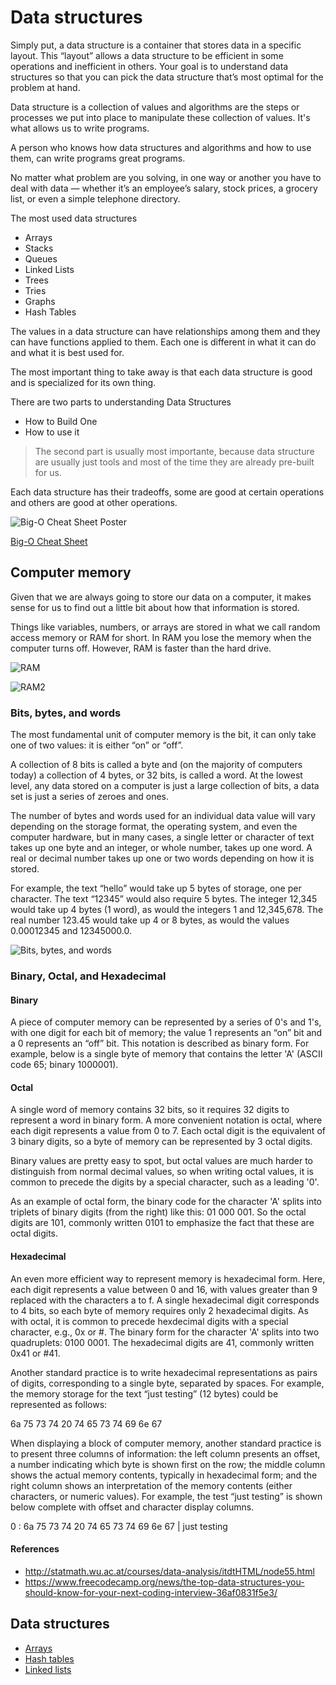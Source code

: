 # Data structures

Simply put, a data structure is a container that stores data in a specific layout. This “layout” allows a data structure to be efficient in some operations and inefficient in others. Your goal is to understand data structures so that you can pick the data structure that’s most optimal for the problem at hand.

Data structure is a collection of values and algorithms are the steps or processes we put into place to manipulate these collection of values. It's what allows us to write programs.

A person who knows how data structures and algorithms and how to use them, can write programs great programs.

No matter what problem are you solving, in one way or another you have to deal with data — whether it’s an employee’s salary, stock prices, a grocery list, or even a simple telephone directory.

The most used data structures

- Arrays
- Stacks
- Queues
- Linked Lists
- Trees
- Tries
- Graphs
- Hash Tables

The values in a data structure can have relationships among them and they can have functions applied to them. Each one is different in what it can do and what it is best used for.

The most important thing to take away is that each data structure is good and is specialized for its own thing.

There are two parts to understanding Data Structures

- How to Build One
- How to use it

> The second part is usually most importante, because data structure are usually just tools and most of the time they are already pre-built for us.

Each data structure has their tradeoffs, some are good at certain operations and others are good at other operations.

![Big-O Cheat Sheet Poster](https://www.bigocheatsheet.com/img/big-o-cheat-sheet-poster.png)

[Big-O Cheat Sheet](https://www.bigocheatsheet.com/)


## Computer memory

Given that we are always going to store our data on a computer, it makes sense for us to find out a little bit about how that information is stored.

Things like variables, numbers, or arrays are stored in what we call random access memory or RAM for short. In RAM you lose the memory when the computer turns off. However, RAM is faster than the hard drive.

![RAM](https://i.ibb.co/XzDwcCC/RAM.jpg)

![RAM2](https://i.ibb.co/KsFXGKw/DS.jpg)

### Bits, bytes, and words

The most fundamental unit of computer memory is the bit, it can only take one of two values: it is either “on” or “off”.

A collection of 8 bits is called a byte and (on the majority of computers today) a collection of 4 bytes, or 32 bits, is called a word. At the lowest level, any data stored on a computer is just a large collection of bits, a data set is just a series of zeroes and ones.

The number of bytes and words used for an individual data value will vary depending on the storage format, the operating system, and even the computer hardware, but in many cases, a single letter or character of text takes up one byte and an integer, or whole number, takes up one word. A real or decimal number takes up one or two words depending on how it is stored.

For example, the text “hello” would take up 5 bytes of storage, one per character. The text “12345” would also require 5 bytes. The integer 12,345 would take up 4 bytes (1 word), as would the integers 1 and 12,345,678. The real number 123.45 would take up 4 or 8 bytes, as would the values 0.00012345 and 12345000.0.

![Bits, bytes, and words](http://statmath.wu.ac.at/courses/data-analysis/itdtHTML/img13.png)

### Binary, Octal, and Hexadecimal

#### Binary

A piece of computer memory can be represented by a series of 0's and 1's, with one digit for each bit of memory; the value 1 represents an “on” bit and a 0 represents an “off” bit. This notation is described as binary form. For example, below is a single byte of memory that contains the letter 'A' (ASCII code 65; binary 1000001).

#### Octal

A single word of memory contains 32 bits, so it requires 32 digits to represent a word in binary form. A more convenient notation is octal, where each digit represents a value from 0 to 7. Each octal digit is the equivalent of 3 binary digits, so a byte of memory can be represented by 3 octal digits.

Binary values are pretty easy to spot, but octal values are much harder to distinguish from normal decimal values, so when writing octal values, it is common to precede the digits by a special character, such as a leading '0'.

As an example of octal form, the binary code for the character 'A' splits into triplets of binary digits (from the right) like this: 01 000 001. So the octal digits are 101, commonly written 0101 to emphasize the fact that these are octal digits.

#### Hexadecimal

An even more efficient way to represent memory is hexadecimal form. Here, each digit represents a value between 0 and 16, with values greater than 9 replaced with the characters a to f. A single hexadecimal digit corresponds to 4 bits, so each byte of memory requires only 2 hexadecimal digits. As with octal, it is common to precede hexdecimal digits with a special character, e.g., 0x or #. The binary form for the character 'A' splits into two quadruplets: 0100 0001. The hexadecimal digits are 41, commonly written 0x41 or #41.

Another standard practice is to write hexadecimal representations as pairs of digits, corresponding to a single byte, separated by spaces. For example, the memory storage for the text “just testing” (12 bytes) could be represented as follows:

6a 75 73 74 20 74 65 73 74 69 6e 67

When displaying a block of computer memory, another standard practice is to present three columns of information: the left column presents an offset, a number indicating which byte is shown first on the row; the middle column shows the actual memory contents, typically in hexadecimal form; and the right column shows an interpretation of the memory contents (either characters, or numeric values). For example, the test “just testing” is shown below complete with offset and character display columns.

0  :  6a 75 73 74 20 74 65 73 74 69 6e 67  |  just testing

#### References

- http://statmath.wu.ac.at/courses/data-analysis/itdtHTML/node55.html
- https://www.freecodecamp.org/news/the-top-data-structures-you-should-know-for-your-next-coding-interview-36af0831f5e3/


## Data structures

- [Arrays](arrays/README.md)
- [Hash tables](hash-tables/README.md)
- [Linked lists](linked-lists/README.md)
